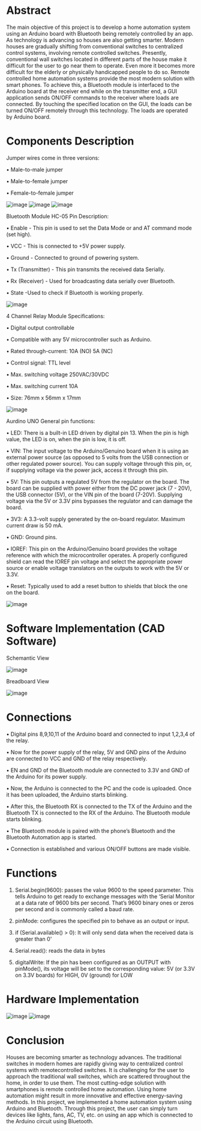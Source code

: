 # Abstract
The main objective of this project is to develop a home automation system using an Arduino board with Bluetooth being remotely controlled by an app. As technology is advancing so houses are also getting smarter. Modern houses are gradually shifting from conventional switches to centralized control systems, involving remote controlled switches. Presently, conventional wall switches located in different parts of the house make it difficult for the user to go near them to operate. Even more it becomes more difficult for the elderly or physically handicapped people to do so. Remote controlled home automation systems provide the most modern solution with smart phones. To achieve this, a Bluetooth module is interfaced to the Arduino board at the receiver end while on the transmitter end, a GUI application sends ON/OFF commands to the receiver where loads are connected. By touching the specified location on the GUI, the loads can be turned ON/OFF remotely through this technology. The loads are operated by Arduino board.

# Components Description
Jumper wires come in three versions:

• Male-to-male jumper

• Male-to-female jumper

• Female-to-female jumper

![image](https://github.com/KasiR07/IOT-based-Home-Automation-System/assets/108777263/f4922c87-608e-4232-98ef-b3b6e8c69d35)
![image](https://github.com/KasiR07/IOT-based-Home-Automation-System/assets/108777263/e01ebba5-8cb2-41dc-b018-1e7261cda9b9)
![image](https://github.com/KasiR07/IOT-based-Home-Automation-System/assets/108777263/948a4f43-1983-4edd-9270-da7481497b03)

Bluetooth Module HC-05
Pin Description:

• Enable - This pin is used to set the Data Mode or and AT command mode (set high).

• VCC - This is connected to +5V power supply.

• Ground - Connected to ground of powering system.

• Tx (Transmitter) - This pin transmits the received data Serially.

• Rx (Receiver) - Used for broadcasting data serially over Bluetooth.

• State -Used to check if Bluetooth is working properly.

![image](https://github.com/KasiR07/IOT-based-Home-Automation-System/assets/108777263/205fa283-4845-4e53-9ce8-d3ad3f55103a)

4 Channel Relay Module
Specifications:

• Digital output controllable

• Compatible with any 5V microcontroller such as Arduino.

• Rated through-current: 10A (NO) 5A (NC)

• Control signal: TTL level

• Max. switching voltage 250VAC/30VDC

• Max. switching current 10A

• Size: 76mm x 56mm x 17mm

![image](https://github.com/KasiR07/IOT-based-Home-Automation-System/assets/108777263/13d4246c-ebab-4c53-88cb-599ce7f904ea)

Aurdino UNO
General pin functions:

• LED: There is a built-in LED driven by digital pin 13. When the pin is high value, the LED is on, when the pin is low, it is off.

• VIN: The input voltage to the Arduino/Genuino board when it is using an external power source (as opposed to 5 volts from the USB connection or other regulated power source). You can supply voltage through       this pin, or, if supplying voltage via the power jack, access it through this pin.

• 5V: This pin outputs a regulated 5V from the regulator on the board. The board can be supplied with power either from the DC power jack (7 - 20V), the USB connector (5V), or the VIN pin of the board (7-20V).     Supplying voltage via the 5V or 3.3V pins bypasses the regulator and can damage the board.

• 3V3: A 3.3-volt supply generated by the on-board regulator. Maximum current draw is 50 mA.

• GND: Ground pins.

• IOREF: This pin on the Arduino/Genuino board provides the voltage reference with which the microcontroller operates. A properly configured shield can read the IOREF pin voltage and select the appropriate power   source or enable voltage translators on the outputs to work with the 5V or 3.3V.

• Reset: Typically used to add a reset button to shields that block the one on the board.

![image](https://github.com/KasiR07/IOT-based-Home-Automation-System/assets/108777263/ef4eafb8-bd7f-45c2-9605-ba28e6154890)

# Software Implementation (CAD Software)
Schemantic View

![image](https://github.com/KasiR07/IOT-based-Home-Automation-System/assets/108777263/e24ab65d-c891-426a-a1ae-78725dcbb7dc)

Breadboard View

![image](https://github.com/KasiR07/IOT-based-Home-Automation-System/assets/108777263/d5e555ae-3bad-4b07-b68f-131024431fc3)

# Connections

• Digital pins 8,9,10,11 of the Arduino board and connected to input 1,2,3,4 of the relay.

• Now for the power supply of the relay, 5V and GND pins of the Arduino are connected to VCC and GND of the relay respectively.

• EN and GND of the Bluetooth module are connected to 3.3V and GND of the Arduino for its power supply.

• Now, the Arduino is connected to the PC and the code is uploaded. Once it has been uploaded, the Arduino starts blinking.

• After this, the Bluetooth RX is connected to the TX of the Arduino and the Bluetooth TX is connected to the RX of the Arduino. The Bluetooth module starts blinking.

• The Bluetooth module is paired with the phone’s Bluetooth and the Bluetooth Automation app is started.

• Connection is established and various ON/OFF buttons are made visible.

# Functions

1) Serial.begin(9600): passes the value 9600 to the speed parameter. This tells Arduino to get ready to exchange messages with the ‘Serial Monitor at a data rate of 9600 bits per second. That’s 9600 binary ones or zeros per second and is commonly called a baud rate.

2) pinMode: configures the specified pin to behave as an output or input.

3) if (Serial.available() > 0): It will only send data when the received data is greater than 0'

4) Serial.read(): reads the data in bytes

5) digitalWrite: If the pin has been configured as an OUTPUT with pinMode(), its voltage will be set to the corresponding value: 5V (or 3.3V on 3.3V boards) for HIGH, 0V (ground) for LOW

# Hardware Implementation
![image](https://github.com/KasiR07/IOT-based-Home-Automation-System/assets/108777263/4b8cfed3-769f-45d9-9751-6a49ce7c8074)
![image](https://github.com/KasiR07/IOT-based-Home-Automation-System/assets/108777263/35ff46c8-a8e7-4255-bbe3-a3fb37d170e5)

# Conclusion
Houses are becoming smarter as technology advances. The traditional switches in modern homes are rapidly giving way to centralized control systems with remotecontrolled switches. It is challenging for the user to approach the traditional wall switches, which are scattered throughout the home, in order to use them. The most cutting-edge solution with smartphones is remote controlled home automation. Using home automation might result in more innovative and effective energy-saving methods. In this project, we implemented a home automation system using Arduino and Bluetooth. Through this project, the user can simply turn devices like lights, fans, AC, TV, etc. on using an app which is connected to the Arduino circuit using Bluetooth.










